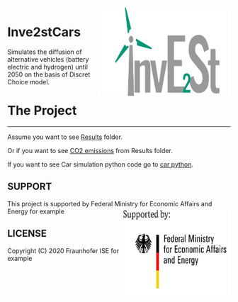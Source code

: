 <img align="right" width="300" height="200" src="https://github.com/ikalysh/lesik/blob/master/_images/Invest_Logo.jpg">


# Inve2stCars
Simulates the diffusion of alternative vehicles (battery electric and hydrogen) until 2050 on the basis of Discret Choice model.


# The Project
------
Assume you want to see [Results](https://github.com/ikalysh/lesik/tree/master/results/Class3_upper_average__False_S1_moderate_afv_logit_%7B%7D) folder. 

Or if you want to see [CO2 emissions](https://github.com/ikalysh/lesik/blob/master/results/Class3_upper_average__False_S1_moderate_afv_logit_%7B%7D/Co2_emissions.png) from Results folder. 

If you want to see Car simulation python code go to [car python](https://github.com/ikalysh/lesik/blob/master/car_simulation.py).

SUPPORT
------

This project is supported by Federal Ministry for Economic Affairs and Energy for example
<img align="right" width="250" height="200" src="https://github.com/ikalysh/lesik/blob/master/_images/funding.png">


LICENSE
------

Copyright (C) 2020 Fraunhofer ISE for example

